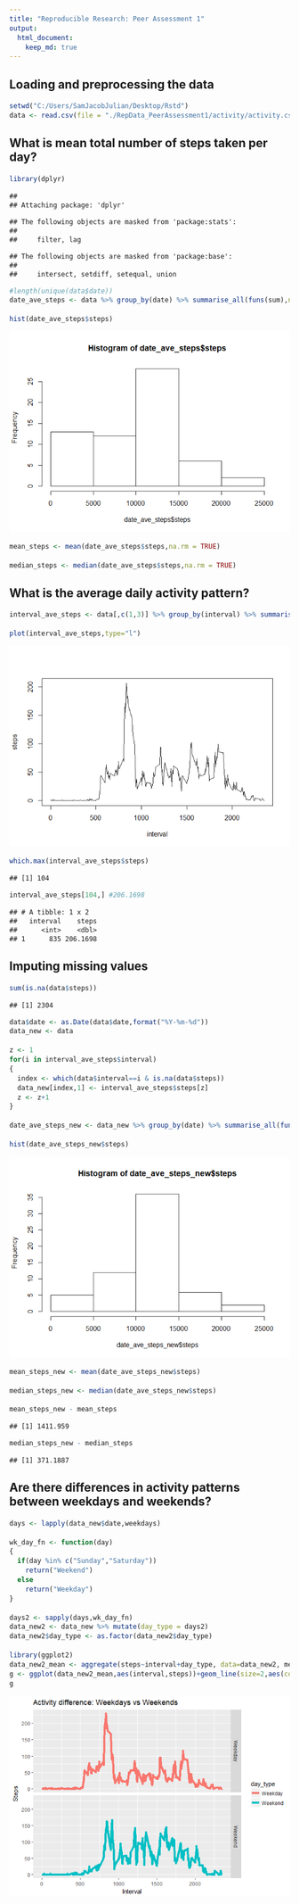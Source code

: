 ```yaml
---
title: "Reproducible Research: Peer Assessment 1"
output: 
  html_document:
    keep_md: true
---
```



## Loading and preprocessing the data

```r
setwd("C:/Users/SamJacobJulian/Desktop/Rstd")
data <- read.csv(file = "./RepData_PeerAssessment1/activity/activity.csv", header = TRUE, comment.char = "")
```


## What is mean total number of steps taken per day?

```r
library(dplyr)
```

```
## 
## Attaching package: 'dplyr'
```

```
## The following objects are masked from 'package:stats':
## 
##     filter, lag
```

```
## The following objects are masked from 'package:base':
## 
##     intersect, setdiff, setequal, union
```

```r
#length(unique(data$date))
date_ave_steps <- data %>% group_by(date) %>% summarise_all(funs(sum),na.rm = TRUE)

hist(date_ave_steps$steps)
```

![](PA1_template_files/figure-html/mean_steps-1.png)<!-- -->

```r
mean_steps <- mean(date_ave_steps$steps,na.rm = TRUE)

median_steps <- median(date_ave_steps$steps,na.rm = TRUE)
```


## What is the average daily activity pattern?

```r
interval_ave_steps <- data[,c(1,3)] %>% group_by(interval) %>% summarise_all(funs(mean),na.rm = TRUE)

plot(interval_ave_steps,type="l")
```

![](PA1_template_files/figure-html/average_daily_activity-1.png)<!-- -->

```r
which.max(interval_ave_steps$steps)
```

```
## [1] 104
```

```r
interval_ave_steps[104,] #206.1698
```

```
## # A tibble: 1 x 2
##   interval    steps
##      <int>    <dbl>
## 1      835 206.1698
```
## Imputing missing values

```r
sum(is.na(data$steps))
```

```
## [1] 2304
```

```r
data$date <- as.Date(data$date,format("%Y-%m-%d"))
data_new <- data

z <- 1
for(i in interval_ave_steps$interval)
{
  index <- which(data$interval==i & is.na(data$steps))
  data_new[index,1] <- interval_ave_steps$steps[z]
  z <- z+1
}

date_ave_steps_new <- data_new %>% group_by(date) %>% summarise_all(funs(sum))

hist(date_ave_steps_new$steps)
```

![](PA1_template_files/figure-html/impute_missing_values-1.png)<!-- -->

```r
mean_steps_new <- mean(date_ave_steps_new$steps)

median_steps_new <- median(date_ave_steps_new$steps)

mean_steps_new - mean_steps
```

```
## [1] 1411.959
```

```r
median_steps_new - median_steps
```

```
## [1] 371.1887
```
## Are there differences in activity patterns between weekdays and weekends?

```r
days <- lapply(data_new$date,weekdays)

wk_day_fn <- function(day)
{
  if(day %in% c("Sunday","Saturday"))
    return("Weekend")
  else
    return("Weekday")
}

days2 <- sapply(days,wk_day_fn)
data_new2 <- data_new %>% mutate(day_type = days2)
data_new2$day_type <- as.factor(data_new2$day_type)

library(ggplot2)
data_new2_mean <- aggregate(steps~interval+day_type, data=data_new2, mean)
g <- ggplot(data_new2_mean,aes(interval,steps))+geom_line(size=2,aes(color=day_type))+facet_grid(day_type~.)+ggtitle("Activity difference: Weekdays vs Weekends") + xlab("Interval")+ ylab("Steps")
g
```

![](PA1_template_files/figure-html/diff_activity_patterns-1.png)<!-- -->
